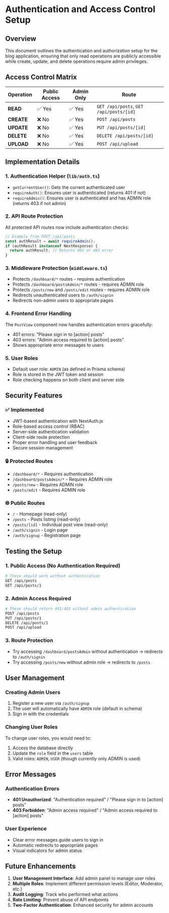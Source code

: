 # Authentication and Access Control Setup

## Overview
This document outlines the authentication and authorization setup for the blog application, ensuring that only read operations are publicly accessible while create, update, and delete operations require admin privileges.

## Access Control Matrix

| Operation | Public Access | Admin Only | Route |
|-----------|---------------|------------|-------|
| **READ** | ✅ Yes | ✅ Yes | `GET /api/posts`, `GET /api/posts/[id]` |
| **CREATE** | ❌ No | ✅ Yes | `POST /api/posts` |
| **UPDATE** | ❌ No | ✅ Yes | `PUT /api/posts/[id]` |
| **DELETE** | ❌ No | ✅ Yes | `DELETE /api/posts/[id]` |
| **UPLOAD** | ❌ No | ✅ Yes | `POST /api/upload` |

## Implementation Details

### 1. Authentication Helper (`lib/auth.ts`)
- `getCurrentUser()`: Gets the current authenticated user
- `requireAuth()`: Ensures user is authenticated (returns 401 if not)
- `requireAdmin()`: Ensures user is authenticated and has ADMIN role (returns 403 if not admin)

### 2. API Route Protection
All protected API routes now include authentication checks:

```typescript
// Example from POST /api/posts
const authResult = await requireAdmin();
if (authResult instanceof NextResponse) {
  return authResult; // Returns 401 or 403 error
}
```

### 3. Middleware Protection (`middleware.ts`)
- Protects `/dashboard/*` routes - requires authentication
- Protects `/dashboard/postsAdmin/*` routes - requires ADMIN role
- Protects `/posts/new` and `/posts/edit` routes - requires ADMIN role
- Redirects unauthenticated users to `/auth/signin`
- Redirects non-admin users to appropriate pages

### 4. Frontend Error Handling
The `PostView` component now handles authentication errors gracefully:
- 401 errors: "Please sign in to [action] posts"
- 403 errors: "Admin access required to [action] posts"
- Shows appropriate error messages to users

### 5. User Roles
- Default user role: `ADMIN` (as defined in Prisma schema)
- Role is stored in the JWT token and session
- Role checking happens on both client and server side

## Security Features

### ✅ Implemented
- JWT-based authentication with NextAuth.js
- Role-based access control (RBAC)
- Server-side authentication validation
- Client-side route protection
- Proper error handling and user feedback
- Secure session management

### 🔒 Protected Routes
- `/dashboard/*` - Requires authentication
- `/dashboard/postsAdmin/*` - Requires ADMIN role
- `/posts/new` - Requires ADMIN role
- `/posts/edit` - Requires ADMIN role

### 🌐 Public Routes
- `/` - Homepage (read-only)
- `/posts` - Posts listing (read-only)
- `/posts/[id]` - Individual post view (read-only)
- `/auth/signin` - Login page
- `/auth/signup` - Registration page

## Testing the Setup

### 1. Public Access (No Authentication Required)
```bash
# These should work without authentication
GET /api/posts
GET /api/posts/1
```

### 2. Admin Access Required
```bash
# These should return 401/403 without admin authentication
POST /api/posts
PUT /api/posts/1
DELETE /api/posts/1
POST /api/upload
```

### 3. Route Protection
- Try accessing `/dashboard/postsAdmin` without authentication → redirects to `/auth/signin`
- Try accessing `/posts/new` without admin role → redirects to `/posts`

## User Management

### Creating Admin Users
1. Register a new user via `/auth/signup`
2. The user will automatically have `ADMIN` role (default in schema)
3. Sign in with the credentials

### Changing User Roles
To change user roles, you would need to:
1. Access the database directly
2. Update the `role` field in the `users` table
3. Valid roles: `ADMIN`, `USER` (though currently only ADMIN is used)

## Error Messages

### Authentication Errors
- **401 Unauthorized**: "Authentication required" / "Please sign in to [action] posts"
- **403 Forbidden**: "Admin access required" / "Admin access required to [action] posts"

### User Experience
- Clear error messages guide users to sign in
- Automatic redirects to appropriate pages
- Visual indicators for admin status

## Future Enhancements

1. **User Management Interface**: Add admin panel to manage user roles
2. **Multiple Roles**: Implement different permission levels (Editor, Moderator, etc.)
3. **Audit Logging**: Track who performed what actions
4. **Rate Limiting**: Prevent abuse of API endpoints
5. **Two-Factor Authentication**: Enhanced security for admin accounts 
